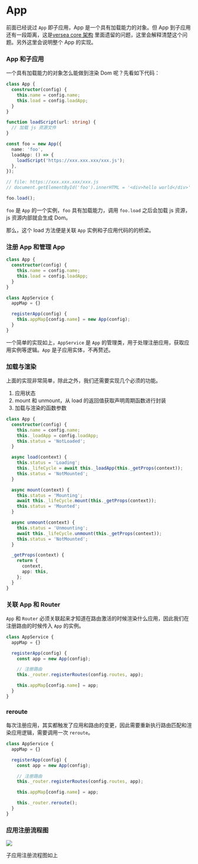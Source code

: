 # App

前面已经说过 `App` 即子应用，App 是一个具有加载能力的对象。但 App 到子应用还有一段距离，这是[versea core 架构](./main.md) 里面遗留的问题，这里会解释清楚这个问题。另外这里会说明整个 App 的实现。

### App 和子应用

一个具有加载能力的对象怎么能做到渲染 Dom 呢？先看如下代码：

```ts
class App {
  constructor(config) {
    this.name = config.name;
    this.load = config.loadApp;
  }
}

function loadScript(url: string) {
  // 加载 js 资源文件
}

const foo = new App({
  name: 'foo',
  loadApp: () => {
    loadScript('https://xxx.xxx.xxx/xxx.js');
  },
});

// file: https://xxx.xxx.xxx/xxx.js
// document.getElementById('foo').innerHTML = '<div>hello world</div>'

foo.load();
```

`foo` 是 `App` 的一个实例，`foo` 具有加载能力，调用 `foo.load` 之后会加载 js 资源，js 资源内部就会生成 Dom。

那么，这个 load 方法便是关联 `App` 实例和子应用代码的的桥梁。

### 注册 App 和管理 App

```ts
class App {
  constructor(config) {
    this.name = config.name;
    this.load = config.loadApp;
  }
}

class AppService {
  appMap = {}

  registerApp(config) {
    this.appMap[config.name] = new App(config);
  }
}
```

一个简单的实现如上，`AppService` 是 `App` 的管理类，用于处理注册应用，获取应用实例等逻辑。`App` 是子应用实体，不再赘述。

### 加载与渲染

上面的实现非常简单，除此之外，我们还需要实现几个必须的功能。

1. 应用状态
2. mount 和 unmount，从 load 的返回值获取声明周期函数进行封装
3. 加载与渲染的函数参数

```ts
class App {
  constructor(config) {
    this.name = config.name;
    this._loadApp = config.loadApp;
    this.status = 'NotLoaded';
  }

  async load(context) {
    this.status = 'Loading';
    this._lifeCycle = await this._loadApp(this._getProps(context));
    this.status = 'NotMounted';
  }

  async mount(context) {
    this.status = 'Mounting';
    await this._lifeCycle.mount(this._getProps(context));
    this.status = 'Mounted';
  }

  async unmount(context) {
    this.status = 'Unmounting';
    await this._lifeCycle.unmount(this._getProps(context));
    this.status = 'NotMounted';
  }

  _getProps(context) {
    return {
      context,
      app: this,
    };
  }
}
```

### 关联 App 和 Router

`App` 和 `Router` 必须关联起来才知道在路由激活的时候渲染什么应用，因此我们在注册路由的时候传入 `App` 的实例。

```ts
class AppService {
  appMap = {}

  registerApp(config) {
    const app = new App(config);

    // 注册路由
    this._router.registerRoutes(config.routes, app);

    this.appMap[config.name] = app;
  }
}
```

### reroute

每次注册应用，其实都触发了应用和路由的变更，因此需要重新执行路由匹配和渲染应用逻辑，需要调用一次 `reroute`。

```ts
class AppService {
  appMap = {}

  registerApp(config) {
    const app = new App(config);

    // 注册路由
    this._router.registerRoutes(config.routes, app);

    this.appMap[config.name] = app;

    this._router.reroute();
  }
}
```

### 应用注册流程图

<!--
```plantuml
@startuml
actor User
rectangle "Versea Core" #F5F5F5;line.dashed {
  rectangle "AppService"
  rectangle "App"
  AppService -> App: 2.new instance

  rectangle "Router"
  AppService -> Router: 4.reroute
  Router <-up- AppService: 3.registerRoutes
}
AppService <-up- User: 1.registerApp
@enduml
```
-->

![](https://www.plantuml.com/plantuml/svg/PT3Dgi8m40NWVPvYw5stS7_k9efK11z0qNr83pLGqpAJwa9yTnChjbAoISxvPf4f9HWE_RbHneQMwI1WnR31-Be1PKUmmD2cPMJqjVrFPz4uZw8oSa95DqKqyUkksuClpYAR5IaPUyfNwQNff_2ualCIgSNdrAxj0tW-EEIQ_We6ftiKGqRBlE_o2TVq6r7j99PF8kgknlhbqxyrVRzb1Ag4h-9c7W00)

子应用注册流程图如上
